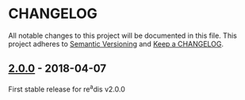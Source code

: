 # CHANGELOG

All notable changes to this project will be documented in this file.
This project adheres to [Semantic Versioning](http://semver.org/) and [Keep a CHANGELOG](http://keepachangelog.com).

## [2.0.0] - 2018-04-07

First stable release for re<sup>a</sup>dis v2.0.0

[2.0.0]: https://github.com/hollodotme/readis-docker-image/tree/v2.0.0
